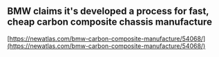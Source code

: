 ## BMW claims it's developed a process for fast, cheap carbon composite chassis manufacture
  
  [https://newatlas.com/bmw-carbon-composite-manufacture/54068/](https://newatlas.com/bmw-carbon-composite-manufacture/54068/)